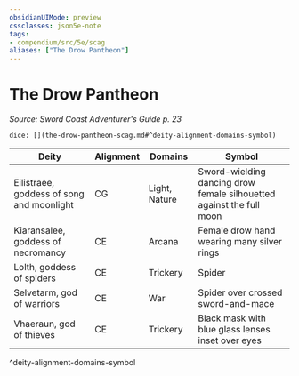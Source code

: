 ```yaml
---
obsidianUIMode: preview
cssclasses: json5e-note
tags:
- compendium/src/5e/scag
aliases: ["The Drow Pantheon"]
---
```

# The Drow Pantheon
*Source: Sword Coast Adventurer's Guide p. 23* 

`dice: [](the-drow-pantheon-scag.md#^deity-alignment-domains-symbol)`

| Deity | Alignment | Domains | Symbol |
|-------|-----------|---------|--------|
| Eilistraee, goddess of song and moonlight | CG | Light, Nature | Sword-wielding dancing drow female silhouetted against the full moon |
| Kiaransalee, goddess of necromancy | CE | Arcana | Female drow hand wearing many silver rings |
| Lolth, goddess of spiders | CE | Trickery | Spider |
| Selvetarm, god of warriors | CE | War | Spider over crossed sword-and-mace |
| Vhaeraun, god of thieves | CE | Trickery | Black mask with blue glass lenses inset over eyes |
^deity-alignment-domains-symbol